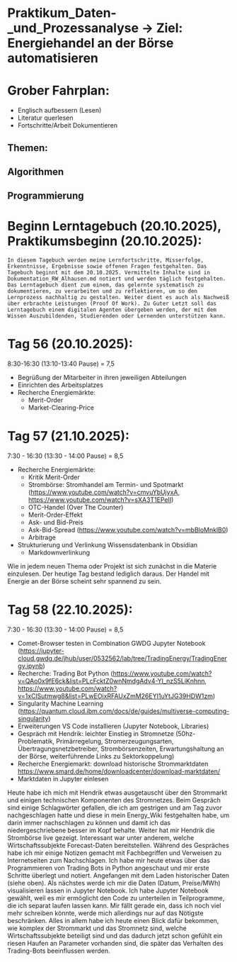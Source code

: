 # Praktikum_Daten-_und_Prozessanalyse -> Ziel: Energiehandel an der Börse automatisieren

# Grober Fahrplan:
  - Englisch aufbessern (Lesen)
  - Literatur querlesen
  - Fortschritte/Arbeit Dokumentieren
## Themen:

## Algorithmen

## Programmierung



# Beginn Lerntagebuch (20.10.2025), Praktikumsbeginn (20.10.2025):

    In diesem Tagebuch werden meine Lernfortschritte, Misserfolge, Erkenntnisse, Ergebnisse sowie offenen Fragen festgehalten. Das Tagebuch beginnt mit dem 20.10.2025. Vermittelte Inhalte sind in Dokumentation_RW_Alhausen.md notiert und werden täglich festgehalten. 
    Das Lerntagebuch dient zum einem, das gelernte systematisch zu dokumentieren, zu verarbeiten und zu reflektieren, um so den Lernprozess nachhaltig zu gestalten. Weiter dient es auch als Nachweiß über erbrachte Leistungen (Proof Of Work). Zu Guter Letzt soll das Lerntagebuch einem digitalen Agenten übergeben werden, der mit dem Wissen Auszubildenden, Studierenden oder Lernenden unterstützen kann. 


# Tag 56 (20.10.2025):

8:30-16:30 (13:10-13:40 Pause) = 7,5

- Begrüßung der Mitarbeiter in ihren jeweiligen Abteilungen
- Einrichten des Arbeitsplatzes
- Recherche Energiemärkte:
	 - Merit-Order
	 - Market-Clearing-Price


# Tag 57 (21.10.2025):

7:30 - 16:30 (13:30 - 14:00 Pause) = 8,5

- Recherche Energiemärkte:
     - Kritik Merit-Order
     - Strombörse: Stromhandel am Termin- und Spotmarkt (https://www.youtube.com/watch?v=cmvuYbUjyxA, https://www.youtube.com/watch?v=sXA3T1EPelI)
     - OTC-Handel (Over The Counter)
     - Merit-Order-Effekt
     - Ask- und Bid-Preis
     - Ask-Bid-Spread (https://www.youtube.com/watch?v=mbBloMnklB0)
     - Arbitrage
- Strukturierung und Verlinkung Wissensdatenbank in Obsidian
     - Markdownverlinkung

Wie in jedem neuen Thema oder Projekt ist sich zunächst in die Materie einzulesen. Der heutige Tag bestand lediglich daraus. Der Handel mit Energie an der Börse scheint sehr spannend zu sein. 

# Tag 58 (22.10.2025):

7:30 - 16:30 (13:30 - 14:00 Pause) = 8,5

- Comet-Browser testen in Combination GWDG Jupyter Notebook (https://jupyter-cloud.gwdg.de/jhub/user/0532562/lab/tree/TradingEnergy/TradingEnergy.ipynb)
- Recherche: Trading Bot Python (https://www.youtube.com/watch?v=QAo0x9fE6ck&list=PLcFcktZ0wnNmdgAdv4-Yl_nzS5LiKnhnn, https://www.youtube.com/watch?v=1xClSutmwg8&list=PLwEOixRFAUxZmM26EYI1uYtJG39HDW1zm)
- Singularity Machine Learning (https://quantum.cloud.ibm.com/docs/de/guides/multiverse-computing-singularity)
- Erweiterungen VS Code installieren (Jupyter Notebook, Libraries)
- Gespräch mit Hendrik: leichter Einstieg in Stromnetze (50hz-Problematik, Primärregelung, Stromerzeugungsarten, Übertragungsnetzbetreiber, Strombörsenzeiten, Erwartungshaltung an der Börse, weiterführende Links zu Sektorkoppelung)
- Recherche Energiemarkt: download historische Strommarktdaten https://www.smard.de/home/downloadcenter/download-marktdaten/
- Marktdaten in Jupyter einlesen

Heute habe ich mich mit Hendrik etwas ausgetauscht über den Strommarkt und einigen technischen Komponenten des Stromnetzes. Beim Gespräch sind einige Schlagwörter gefallen, die ich am gestrigen und am Tag zuvor nachgeschlagen hatte und diese in mein Energy_Wiki festgehalten habe, um darin immer nachschlagen zu können und damit ich das niedergeschriebene besser im Kopf behalte. Weiter hat mir Hendrik die Strombörse live gezeigt. Interessant war unter anderem, welche Wirtschaftssubjekte Forecast-Daten bereitstellen. Während des Gespräches habe ich mir einige Notizen gemacht mit Fachbegriffen und Verweisen zu Internetseiten zum Nachschlagen. 
Ich habe mir heute etwas über das Programmieren von Trading Bots in Python angeschaut und mir erste Schritte überlegt und notiert. Angefangen mit dem Laden historischer Daten (siehe oben). Als nächstes werde ich mir die Daten (Datum, Preise/MWh) visualisieren lassen in Jupyter Notebook. Ich habe Jupyter Notebook gewählt, weil es mir ermöglicht den Code zu unterteilen in Teilprogramme, die ich separat laufen lassen kann. Mir fällt gerade ein, dass ich noch viel mehr schreiben könnte, werde mich allerdings nur auf das Nötigste beschränken. Alles in allem habe ich heute einen Blick dafür bekommen, wie komplex der Strommarkt und das Stromnetz sind, welche Wirtschaftssubjekte beteiligt sind und das dadurch jetzt schon gefühlt ein riesen Haufen an Parameter vorhanden sind, die später das Verhalten des Trading-Bots beeinflussen werden. 
